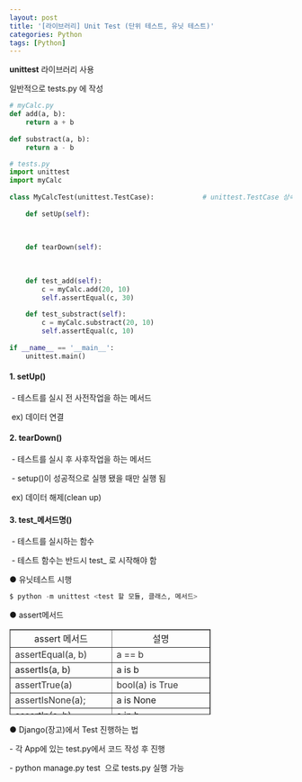 ```yaml
---
layout: post
title: '[라이브러리] Unit Test (단위 테스트, 유닛 테스트)'
categories: Python
tags: [Python]
---
```


**unittest** 라이브러리 사용

일반적으로 tests.py 에 작성

```python
# myCalc.py
def add(a, b):
    return a + b
 
def substract(a, b):
    return a - b
```

```python
# tests.py
import unittest
import myCalc
 
class MyCalcTest(unittest.TestCase):			# unittest.TestCase 상속
 
    def setUp(self):
    
    
    
    def tearDown(self):
    
   
   
    def test_add(self):
        c = myCalc.add(20, 10)
        self.assertEqual(c, 30)
 
    def test_substract(self):
        c = myCalc.substract(20, 10)
        self.assertEqual(c, 10)
 
if __name__ == '__main__':
    unittest.main()
```

#### 1\. setUp()

 - 테스트를 실시 전 사전작업을 하는 메서드

 ex) 데이터 연결

#### 2\. tearDown()

 - 테스트를 실시 후 사후작업을 하는 메서드

 - setup()이 성공적으로 실행 됐을 때만 실행 됨

 ex) 데이터 해제(clean up)

#### 3\. test\_메서드명()

 - 테스트를 실시하는 함수

 - 테스트 함수는 반드시 test\_ 로 시작해야 함

● 유닛테스트 시행

```python
$ python -m unittest <test 할 모듈, 클래스, 메서드>
```

● assert메서드

<table style="border-collapse: collapse; width: 71.0466%; height: 152px;" border="1" data-ke-style="style8"><tbody><tr style="height: 18px;"><td style="width: 50%; text-align: center; height: 18px;">assert 메서드</td><td style="width: 50%; text-align: center; height: 18px;">설명</td></tr><tr style="height: 19px;"><td style="width: 50%; height: 19px;"><span style="color: #333333;">assertEqual(a, b)</span></td><td style="width: 50%; height: 19px;"><span style="color: #333333;">a == b</span></td></tr><tr style="height: 19px;"><td style="width: 50%; height: 19px;">assertIs(a,&nbsp;b)</td><td style="width: 50%; height: 19px;">a is b</td></tr><tr style="height: 19px;"><td style="width: 50%; height: 19px;"><span style="color: #333333;">assertTrue(a)</span></td><td style="width: 50%; height: 19px;"><span style="color: #333333;">bool(a) is True</span></td></tr><tr style="height: 19px;"><td style="width: 50%; height: 19px;"><span style="color: #333333;">assertIsNone(a);</span></td><td style="width: 50%; height: 19px;">a is None</td></tr><tr style="height: 19px;"><td style="width: 50%; height: 19px;"><span style="color: #333333;">assertIn(a, b)</span></td><td style="width: 50%; height: 19px;">a in b</td></tr><tr style="height: 39px;"><td style="width: 50%; height: 39px;">assertIsInstance(a,&nbsp;b)</td><td style="width: 50%; height: 39px;">a 객체가 b의 인스턴스인지</td></tr></tbody></table>

● Django(장고)에서 Test 진행하는 법

\- 각 App에 있는 test.py에서 코드 작성 후 진행

\- python manage.py test <AppName> 으로 tests.py 실행 가능
